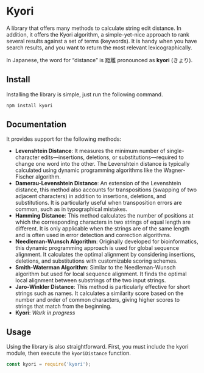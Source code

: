 # Kyori

A library that offers many methods to calculate string edit distance.
In addition, it offers the Kyori algorithm, a simple-yet-nice approach to rank
several results against a set of terms (keywords). It is handy when you have search 
results, and you want to return the most relevant lexicographically.

In Japanese, the word for “distance” is 距離 pronounced as **kyori** (きょり).

## Install

Installing the library is simple, just run the following command.

```bash
npm install kyori
```

## Documentation

It provides support for the following methods:

* **Levenshtein Distance**: It measures the minimum number of single-character edits—insertions, deletions, or substitutions—required to change one word into the other. The Levenshtein distance is typically calculated using dynamic programming algorithms like the Wagner-Fischer algorithm.
* **Damerau-Levenshtein Distance**: An extension of the Levenshtein distance, this method also accounts for transpositions (swapping of two adjacent characters) in addition to insertions, deletions, and substitutions. It is particularly useful when transposition errors are common, such as in typographical mistakes.
* **Hamming Distance**: This method calculates the number of positions at which the corresponding characters in two strings of equal length are different. It is only applicable when the strings are of the same length and is often used in error detection and correction algorithms.
* **Needleman-Wunsch Algorithm**: Originally developed for bioinformatics, this dynamic programming approach is used for global sequence alignment. It calculates the optimal alignment by considering insertions, deletions, and substitutions with customizable scoring schemes.
* **Smith-Waterman Algorithm**: Similar to the Needleman-Wunsch algorithm but used for local sequence alignment. It finds the optimal local alignment between substrings of the two input strings.
* **Jaro-Winkler Distance**: This method is particularly effective for short strings such as names. It calculates a similarity score based on the number and order of common characters, giving higher scores to strings that match from the beginning.
* **Kyori**: *Work in progress*

## Usage

Using the library is also straightforward. First, you must include the kyori module, then execute the `kyoriDistance` function.

```javascript
const kyori = require('kyori');
```

